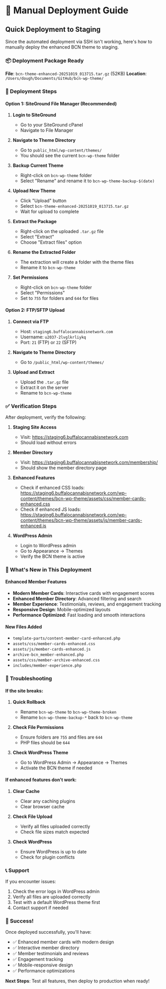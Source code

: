 # 🚀 Manual Deployment Guide

## Quick Deployment to Staging

Since the automated deployment via SSH isn't working, here's how to manually deploy the enhanced BCN theme to staging.

### 📦 Deployment Package Ready

**File**: `bcn-theme-enhanced-20251019_013715.tar.gz` (52KB)
**Location**: `/Users/dough/Documents/GitHub/bcn-wp-theme/`

### 🔧 Deployment Steps

#### Option 1: SiteGround File Manager (Recommended)

1. **Login to SiteGround**
   - Go to your SiteGround cPanel
   - Navigate to File Manager

2. **Navigate to Theme Directory**
   - Go to `public_html/wp-content/themes/`
   - You should see the current `bcn-wp-theme` folder

3. **Backup Current Theme**
   - Right-click on `bcn-wp-theme` folder
   - Select "Rename" and rename it to `bcn-wp-theme-backup-$(date)`

4. **Upload New Theme**
   - Click "Upload" button
   - Select `bcn-theme-enhanced-20251019_013715.tar.gz`
   - Wait for upload to complete

5. **Extract the Package**
   - Right-click on the uploaded `.tar.gz` file
   - Select "Extract"
   - Choose "Extract files" option

6. **Rename the Extracted Folder**
   - The extraction will create a folder with the theme files
   - Rename it to `bcn-wp-theme`

7. **Set Permissions**
   - Right-click on `bcn-wp-theme` folder
   - Select "Permissions"
   - Set to `755` for folders and `644` for files

#### Option 2: FTP/SFTP Upload

1. **Connect via FTP**
   - Host: `staging6.buffalocannabisnetwork.com`
   - Username: `u2037-2lvglkrliykq`
   - Port: `21` (FTP) or `22` (SFTP)

2. **Navigate to Theme Directory**
   - Go to `/public_html/wp-content/themes/`

3. **Upload and Extract**
   - Upload the `.tar.gz` file
   - Extract it on the server
   - Rename to `bcn-wp-theme`

### ✅ Verification Steps

After deployment, verify the following:

1. **Staging Site Access**
   - Visit: https://staging6.buffalocannabisnetwork.com
   - Should load without errors

2. **Member Directory**
   - Visit: https://staging6.buffalocannabisnetwork.com/membership/
   - Should show the member directory page

3. **Enhanced Features**
   - Check if enhanced CSS loads: https://staging6.buffalocannabisnetwork.com/wp-content/themes/bcn-wp-theme/assets/css/member-cards-enhanced.css
   - Check if enhanced JS loads: https://staging6.buffalocannabisnetwork.com/wp-content/themes/bcn-wp-theme/assets/js/member-cards-enhanced.js

4. **WordPress Admin**
   - Login to WordPress admin
   - Go to Appearance → Themes
   - Verify the BCN theme is active

### 🎨 What's New in This Deployment

#### Enhanced Member Features
- **Modern Member Cards**: Interactive cards with engagement scores
- **Enhanced Member Directory**: Advanced filtering and search
- **Member Experience**: Testimonials, reviews, and engagement tracking
- **Responsive Design**: Mobile-optimized layouts
- **Performance Optimized**: Fast loading and smooth interactions

#### New Files Added
- `template-parts/content-member-card-enhanced.php`
- `assets/css/member-cards-enhanced.css`
- `assets/js/member-cards-enhanced.js`
- `archive-bcn_member-enhanced.php`
- `assets/css/member-archive-enhanced.css`
- `includes/member-experience.php`

### 🔧 Troubleshooting

#### If the site breaks:
1. **Quick Rollback**
   - Rename `bcn-wp-theme` to `bcn-wp-theme-broken`
   - Rename `bcn-wp-theme-backup-*` back to `bcn-wp-theme`

2. **Check File Permissions**
   - Ensure folders are `755` and files are `644`
   - PHP files should be `644`

3. **Check WordPress Theme**
   - Go to WordPress Admin → Appearance → Themes
   - Activate the BCN theme if needed

#### If enhanced features don't work:
1. **Clear Cache**
   - Clear any caching plugins
   - Clear browser cache

2. **Check File Upload**
   - Verify all files uploaded correctly
   - Check file sizes match expected

3. **Check WordPress**
   - Ensure WordPress is up to date
   - Check for plugin conflicts

### 📞 Support

If you encounter issues:
1. Check the error logs in WordPress admin
2. Verify all files are uploaded correctly
3. Test with a default WordPress theme first
4. Contact support if needed

### 🎉 Success!

Once deployed successfully, you'll have:
- ✅ Enhanced member cards with modern design
- ✅ Interactive member directory
- ✅ Member testimonials and reviews
- ✅ Engagement tracking
- ✅ Mobile-responsive design
- ✅ Performance optimizations

**Next Steps**: Test all features, then deploy to production when ready!